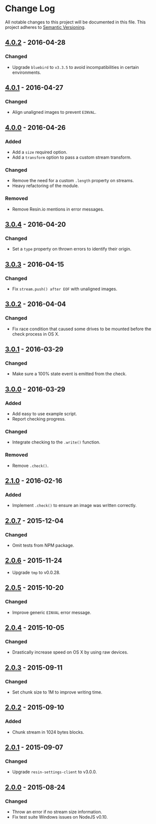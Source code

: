# Change Log

All notable changes to this project will be documented in this file.
This project adheres to [Semantic Versioning](http://semver.org/).

## [4.0.2] - 2016-04-28

### Changed

- Upgrade `bluebird` to `v3.3.5` to avoid incompatibilities in certain environments.

## [4.0.1] - 2016-04-27

### Changed

- Align unaligned images to prevent `EINVAL`.

## [4.0.0] - 2016-04-26

### Added

- Add a `size` required option.
- Add a `transform` option to pass a custom stream transform.

### Changed

- Remove the need for a custom `.length` property on streams.
- Heavy refactoring of the module.

### Removed

- Remove Resin.io mentions in error messages.

## [3.0.4] - 2016-04-20

### Changed

- Set a `type` property on thrown errors to identify their origin.

## [3.0.3] - 2016-04-15

### Changed

- Fix `stream.push() after EOF` with unaligned images.

## [3.0.2] - 2016-04-04

### Changed

- Fix race condition that caused some drives to be mounted before the check process in OS X.

## [3.0.1] - 2016-03-29

### Changed

- Make sure a 100% state event is emitted from the check.

## [3.0.0] - 2016-03-29

### Added

- Add easy to use example script.
- Report checking progress.

### Changed

- Integrate checking to the `.write()` function.

### Removed

- Remove `.check()`.

## [2.1.0] - 2016-02-16

### Added

- Implement `.check()` to ensure an image was written correctly.

## [2.0.7] - 2015-12-04

### Changed

- Omit tests from NPM package.

## [2.0.6] - 2015-11-24

- Upgrade `tmp` to v0.0.28.

## [2.0.5] - 2015-10-20

### Changed

- Improve generic `EINVAL` error message.

## [2.0.4] - 2015-10-05

### Changed

- Drastically increase speed on OS X by using raw devices.

## [2.0.3] - 2015-09-11

### Changed

- Set chunk size to 1M to improve writing time.

## [2.0.2] - 2015-09-10

### Added

- Chunk stream in 1024 bytes blocks.

## [2.0.1] - 2015-09-07

### Changed

- Upgrade `resin-settings-client` to v3.0.0.

## [2.0.0] - 2015-08-24

### Changed

- Throw an error if no stream size information.
- Fix test suite Windows issues on NodeJS v0.10.

[4.0.2]: https://github.com/resin-io-modules/resin-image-write/compare/v4.0.1...v4.0.2
[4.0.1]: https://github.com/resin-io-modules/resin-image-write/compare/v4.0.0...v4.0.1
[4.0.0]: https://github.com/resin-io-modules/resin-image-write/compare/v3.0.4...v4.0.0
[3.0.4]: https://github.com/resin-io-modules/resin-image-write/compare/v3.0.3...v3.0.4
[3.0.3]: https://github.com/resin-io-modules/resin-image-write/compare/v3.0.2...v3.0.3
[3.0.2]: https://github.com/resin-io-modules/resin-image-write/compare/v3.0.1...v3.0.2
[3.0.1]: https://github.com/resin-io-modules/resin-image-write/compare/v3.0.0...v3.0.1
[3.0.0]: https://github.com/resin-io-modules/resin-image-write/compare/v2.1.0...v3.0.0
[2.1.0]: https://github.com/resin-io-modules/resin-image-write/compare/v2.0.7...v2.1.0
[2.0.7]: https://github.com/resin-io-modules/resin-image-write/compare/v2.0.6...v2.0.7
[2.0.6]: https://github.com/resin-io-modules/resin-image-write/compare/v2.0.5...v2.0.6
[2.0.5]: https://github.com/resin-io-modules/resin-image-write/compare/v2.0.4...v2.0.5
[2.0.4]: https://github.com/resin-io-modules/resin-image-write/compare/v2.0.3...v2.0.4
[2.0.3]: https://github.com/resin-io-modules/resin-image-write/compare/v2.0.2...v2.0.3
[2.0.2]: https://github.com/resin-io-modules/resin-image-write/compare/v2.0.1...v2.0.2
[2.0.1]: https://github.com/resin-io-modules/resin-image-write/compare/v2.0.0...v2.0.1
[2.0.0]: https://github.com/resin-io-modules/resin-image-write/compare/v1.0.0...v2.0.0
